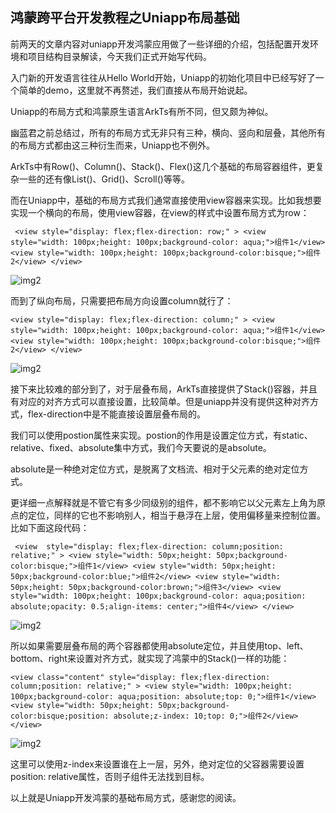## 鸿蒙跨平台开发教程之Uniapp布局基础


前两天的文章内容对uniapp开发鸿蒙应用做了一些详细的介绍，包括配置开发环境和项目结构目录解读，今天我们正式开始写代码。
    
入门新的开发语言往往从Hello World开始，Uniapp的初始化项目中已经写好了一个简单的demo，这里就不再赘述，我们直接从布局开始说起。
    
Uniapp的布局方式和鸿蒙原生语言ArkTs有所不同，但又颇为神似。
    
幽蓝君之前总结过，所有的布局方式无非只有三种，横向、竖向和层叠，其他所有的布局方式都由这三种衍生而来，Uniapp也不例外。
    
ArkTs中有Row()、Column()、Stack()、Flex()这几个基础的布局容器组件，更复杂一些的还有像List()、Grid()、Scroll()等等。
    
而在Uniapp中，基础的布局方式我们通常直接使用view容器来实现。比如我想要实现一个横向的布局，使用view容器，在view的样式中设置布局方式为row：

` 
<view style="display: flex;flex-direction: row;" >
  <view style="width: 100px;height: 100px;background-color: aqua;">组件1</view>
  <view style="width: 100px;height: 100px;background-color:bisque;">组件2</view>
</view>
`

![img2](https://dl-harmonyos.51cto.com/images/202505/c5a88a45276f022c72549053b4500b0dee2f99.png "img2")
    
而到了纵向布局，只需要把布局方向设置column就行了：

`
<view style="display: flex;flex-direction: column;" >
  <view style="width: 100px;height: 100px;background-color: aqua;">组件1</view>
  <view style="width: 100px;height: 100px;background-color:bisque;">组件2</view>
</view>    
`

![img2](https://dl-harmonyos.51cto.com/images/202505/e4be6b7508fc722c436674b509ee040ff44d2b.png "img2")

接下来比较难的部分到了，对于层叠布局，ArkTs直接提供了Stack()容器，并且有对应的对齐方式可以直接设置，比较简单。但是uniapp并没有提供这种对齐方式，flex-direction中是不能直接设置层叠布局的。
    
我们可以使用postion属性来实现。postion的作用是设置定位方式，有static、relative、fixed、absolute集中方式，我们今天要说的是absolute。
    
absolute是一种绝对定位方式，是脱离了文档流、相对于父元素的绝对定位方式。
    
更详细一点解释就是不管它有多少同级别的组件，都不影响它以父元素左上角为原点的定位，同样的它也不影响别人，相当于悬浮在上层，使用偏移量来控制位置。比如下面这段代码：


` 
<view  style="display: flex;flex-direction: column;position: relative;" >
<view style="width: 50px;height: 50px;background-color:bisque;">组件1</view>
<view style="width: 50px;height: 50px;background-color:blue;">组件2</view>
<view style="width: 50px;height: 50px;background-color:brown;">组件3</view>
<view style="width: 100px;height: 100px;background-color: aqua;position: absolute;opacity: 0.5;align-items: center;">组件4</view>
</view>    
`  

![img2](https://dl-harmonyos.51cto.com/images/202505/c2f5285706407090169764b6684dbda3a7bc9a.png "img2")


所以如果需要层叠布局的两个容器都使用absolute定位，并且使用top、left、bottom、right来设置对齐方式，就实现了鸿蒙中的Stack()一样的功能：


`
<view class="content" style="display: flex;flex-direction: column;position: relative;" >
<view style="width: 100px;height: 100px;background-color: aqua;position: absolute;top: 0;">组件1</view>
<view style="width: 50px;height: 50px;background-color:bisque;position: absolute;z-index: 10;top: 0;">组件2</view>
</view>    
`

![img2](https://dl-harmonyos.51cto.com/images/202505/444a7d437a1c5c0db31874a19b99a0d104f557.png "img2")

这里可以使用z-index来设置谁在上一层，另外，绝对定位的父容器需要设置position: relative属性，否则子组件无法找到目标。
    
以上就是Uniapp开发鸿蒙的基础布局方式，感谢您的阅读。
